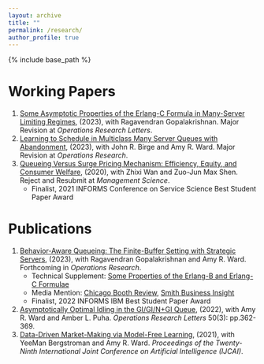 ```yaml
---
layout: archive
title: ""
permalink: /research/
author_profile: true
---
```

{% include base_path %} 


# Working Papers
1. [Some Asymptotic Properties of the Erlang-C Formula in Many-Server Limiting Regimes](https://arxiv.org/abs/2304.13845), (2023), with Ragavendran Gopalakrishnan. Major Revision at *Operations Research Letters*.
2. [Learning to Schedule in Multiclass Many Server Queues with Abandonment](https://papers.ssrn.com/sol3/papers.cfm?abstract_id=4090021), (2023), with John R. Birge and Amy R. Ward. Major Revision at *Operations Research*. 
3. [Queueing Versus Surge Pricing Mechanism: Efficiency, Equity, and Consumer Welfare](https://papers.ssrn.com/sol3/papers.cfm?abstract_id=3699134), (2020), with Zhixi Wan and Zuo-Jun Max Shen. Reject and Resubmit at *Management Science*. 
   - Finalist, 2021 INFORMS Conference on Service Science Best Student Paper Award


# Publications 
1. [Behavior-Aware Queueing: The Finite-Buffer Setting with Strategic Servers](https://pubsonline.informs.org/doi/10.1287/opre.2023.2487), (2023), with Ragavendran Gopalakrishnan and Amy R. Ward. Forthcoming in *Operations Research*.
   - Technical Supplement: [Some Properties of the Erlang-B and Erlang-C Formulae](https://papers.ssrn.com/abstract_id=4430477)
   - Media Mention: [Chicago Booth Review](https://www.chicagobooth.edu/review/secrets-wait-loss), [Smith Business Insight](https://smith.queensu.ca/insight/content/Customer-Wait-Times-Are-No-Idle-Concern.php)
   - Finalist, 2022 INFORMS IBM Best Student Paper Award
2. [Asymptotically Optimal Idling in the GI/GI/N+GI Queue](https://www.sciencedirect.com/science/article/pii/S0167637722000530), (2022), with Amy R. Ward and Amber L. Puha. *Operations Research Letters* 50(3): pp.362-369.
3. [Data-Driven Market-Making via Model-Free Learning](https://www.ijcai.org/Proceedings/2020/0615.pdf), (2021), with YeeMan Bergstroman and Amy R. Ward. *Proceedings of the Twenty-Ninth International Joint Conference on Artificial Intelligence (IJCAI)*.
